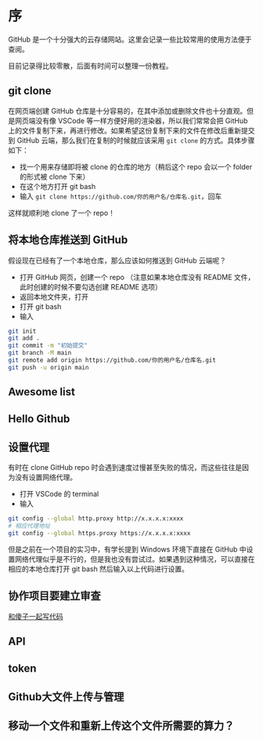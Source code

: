 # 序

GitHub 是一个十分强大的云存储网站。这里会记录一些比较常用的使用方法便于查阅。

目前记录得比较零散，后面有时间可以整理一份教程。

## git clone

在网页端创建 GitHub 仓库是十分容易的，在其中添加或删除文件也十分直观。但是网页端没有像 VSCode 等一样方便好用的渲染器，所以我们常常会把 GitHub 上的文件复制下来，再进行修改。如果希望这份复制下来的文件在修改后重新提交到 GitHub 云端，那么我们在复制的时候就应该采用 `git clone` 的方式。具体步骤如下：

- 找一个用来存储即将被 clone 的仓库的地方（稍后这个 repo 会以一个 folder 的形式被 clone 下来）
- 在这个地方打开 git bash
- 输入 `git clone https://github.com/你的用户名/仓库名.git`，回车

这样就顺利地 clone 了一个 repo！

## 将本地仓库推送到 GitHub

假设现在已经有了一个本地仓库，那么应该如何推送到 GitHub 云端呢？

- 打开 GitHub 网页，创建一个 repo （注意如果本地仓库没有 README 文件，此时创建的时候不要勾选创建 README 选项）
- 返回本地文件夹，打开
- 打开 git bash
- 输入 
```bash
git init
git add .
git commit -m "初始提交"
git branch -M main
git remote add origin https://github.com/你的用户名/仓库名.git
git push -u origin main
```

## Awesome list

## Hello Github

## 设置代理

有时在 clone GitHub repo 时会遇到速度过慢甚至失败的情况，而这些往往是因为没有设置网络代理。

- 打开 VSCode 的 terminal
- 输入

```bash
git config --global http.proxy http://x.x.x.x:xxxx 
# 相应代理地址
git config --global https.proxy https://x.x.x.x:xxxx
```

但是之前在一个项目的实习中，有学长提到 Windows 环境下直接在 GitHub 中设置网络代理似乎是不行的，但是我也没有尝试过。如果遇到这种情况，可以直接在相应的本地仓库打开 git bash 然后输入以上代码进行设置。

## 协作项目要建立审查

[和傻子一起写代码](https://www.bilibili.com/video/BV1udEuzrEa7?spm_id_from=333.788.videopod.sections&vd_source=511a91ef2f7b2b1dbc28ac62a47dadae)

## API

## token

## Github大文件上传与管理

## 移动一个文件和重新上传这个文件所需要的算力？
